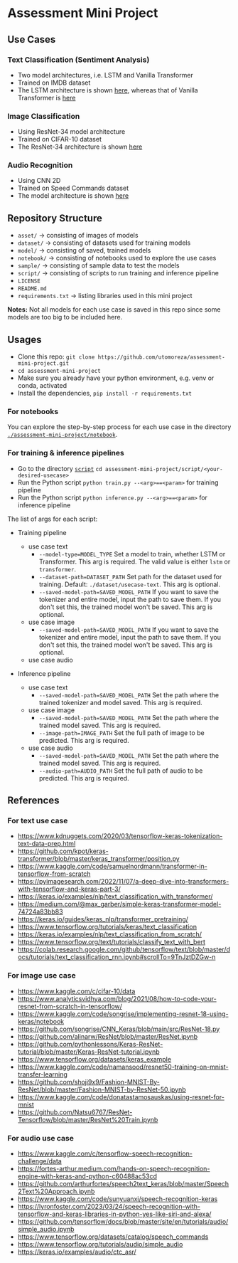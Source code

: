 # Assessment Mini Project

## Use Cases

### Text Classification (Sentiment Analysis)

- Two model architectures, i.e. LSTM and Vanilla Transformer
- Trained on IMDB dataset
- The LSTM architecture is shown [here](./asset/model_lstm.png), whereas that of Vanilla Transformer is [here](./asset/model_transformer.png)

### Image Classification

- Using ResNet-34 model architecture
- Trained on CIFAR-10 dataset
- The ResNet-34 architecture is shown [here](./asset/model_resnet.png)

### Audio Recognition

- Using CNN 2D
- Trained on Speed Commands dataset
- The model architecture is shown [here](./asset/model_audio.png)

## Repository Structure

- `asset/` -> consisting of images of models
- `dataset/` -> consisting of datasets used for training models
- `model/` -> consisting of saved, trained models
- `notebook/` -> consisting of notebooks used to explore the use cases
- `sample/` -> consisting of sample data to test the models
- `script/` -> consisting of scripts to run training and inference pipeline
- `LICENSE`
- `README.md`
- `requirements.txt` -> listing libraries used in this mini project

**Notes:** Not all models for each use case is saved in this repo since some models are too big to be included here.

## Usages

- Clone this repo: `git clone https://github.com/utomoreza/assessment-mini-project.git`
- `cd assessment-mini-project`
- Make sure you already have your python environment, e.g. venv or conda, activated
- Install the dependencies, `pip install -r requirements.txt`

### For notebooks

You can explore the step-by-step process for each use case in the directory [`./assessment-mini-project/notebook`](./assessment-mini-project/notebook).

### For training & inference pipelines

- Go to the directory [`script`](./assessment-mini-project/script) `cd assessment-mini-project/script/<your-desired-usecase>`
- Run the Python script `python train.py --<arg>==<param>` for training pipeline
- Run the Python script `python inference.py --<arg>==<param>` for inference pipeline

The list of args for each script:
- Training pipeline
    - use case text
        - `--model-type=MODEL_TYPE`
        Set a model to train, whether LSTM or Transformer. This arg is required. The valid value is either `lstm` or `transformer`.
        - `--dataset-path=DATASET_PATH`
        Set path for the dataset used for training. Default: `./dataset/usecase-text`. This arg is optional.
        - `--saved-model-path=SAVED_MODEL_PATH`
        If you want to save the tokenizer and entire model, input the path to save them. If you don't set this, the trained model won't be saved. This arg is optional.
    - use case image
        - `--saved-model-path=SAVED_MODEL_PATH`
        If you want to save the tokenizer and entire model, input the path to save them. If you don't set this, the trained model won't be saved. This arg is optional.
    - use case audio
        
- Inference pipeline
    - use case text
        - `--saved-model-path=SAVED_MODEL_PATH`
        Set the path where the trained tokenizer and model saved. This arg is required.
    - use case image
        - `--saved-model-path=SAVED_MODEL_PATH`
        Set the path where the trained model saved. This arg is required.
        - `--image-path=IMAGE_PATH`
        Set the full path of image to be predicted. This arg is required.
    - use case audio
        - `--saved-model-path=SAVED_MODEL_PATH`
        Set the path where the trained model saved. This arg is required.
        - `--audio-path=AUDIO_PATH`
        Set the full path of audio to be predicted. This arg is required.

## References

### For text use case
- https://www.kdnuggets.com/2020/03/tensorflow-keras-tokenization-text-data-prep.html
- https://github.com/kpot/keras-transformer/blob/master/keras_transformer/position.py
- https://www.kaggle.com/code/samuelnordmann/transformer-in-tensorflow-from-scratch
- https://pyimagesearch.com/2022/11/07/a-deep-dive-into-transformers-with-tensorflow-and-keras-part-3/
- https://keras.io/examples/nlp/text_classification_with_transformer/
- https://medium.com/@max_garber/simple-keras-transformer-model-74724a83bb83
- https://keras.io/guides/keras_nlp/transformer_pretraining/
- https://www.tensorflow.org/tutorials/keras/text_classification
- https://keras.io/examples/nlp/text_classification_from_scratch/
- https://www.tensorflow.org/text/tutorials/classify_text_with_bert
- https://colab.research.google.com/github/tensorflow/text/blob/master/docs/tutorials/text_classification_rnn.ipynb#scrollTo=9TnJztDZGw-n

### For image use case
- https://www.kaggle.com/c/cifar-10/data
- https://www.analyticsvidhya.com/blog/2021/08/how-to-code-your-resnet-from-scratch-in-tensorflow/
- https://www.kaggle.com/code/songrise/implementing-resnet-18-using-keras/notebook
- https://github.com/songrise/CNN_Keras/blob/main/src/ResNet-18.py
- https://github.com/alinarw/ResNet/blob/master/ResNet.ipynb
- https://github.com/pythonlessons/Keras-ResNet-tutorial/blob/master/Keras-ResNet-tutorial.ipynb
- https://www.tensorflow.org/datasets/keras_example
- https://www.kaggle.com/code/namansood/resnet50-training-on-mnist-transfer-learning
- https://github.com/shoji9x9/Fashion-MNIST-By-ResNet/blob/master/Fashion-MNIST-by-ResNet-50.ipynb
- https://www.kaggle.com/code/donatastamosauskas/using-resnet-for-mnist
- https://github.com/Natsu6767/ResNet-Tensorflow/blob/master/ResNet%20Train.ipynb

### For audio use case
- https://www.kaggle.com/c/tensorflow-speech-recognition-challenge/data
- https://fortes-arthur.medium.com/hands-on-speech-recognition-engine-with-keras-and-python-c60488ac53cd
- https://github.com/arthurfortes/speech2text_keras/blob/master/Speech2Text%20Approach.ipynb
- https://www.kaggle.com/code/sunyuanxi/speech-recognition-keras
- https://lyronfoster.com/2023/03/24/speech-recognition-with-tensorflow-and-keras-libraries-in-python-yes-like-siri-and-alexa/
- https://github.com/tensorflow/docs/blob/master/site/en/tutorials/audio/simple_audio.ipynb
- https://www.tensorflow.org/datasets/catalog/speech_commands
- https://www.tensorflow.org/tutorials/audio/simple_audio
- https://keras.io/examples/audio/ctc_asr/
